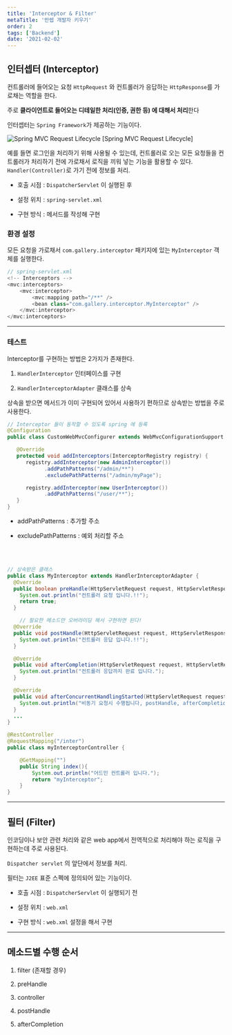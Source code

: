 ```yaml
---
title: 'Interceptor & Filter'
metaTitle: '만렙 개발자 키우기'
order: 2
tags: ['Backend']
date: '2021-02-02'
---
```


## 인터셉터 (Interceptor)

컨트롤러에 들어오는 요청 `HttpRequest` 와 컨트롤러가 응답하는 `HttpResponse`를 가로채는 역할을 한다.

주로 **클라이언트로 들어오는 디테일한 처리(인증, 권한 등) 에 대해서 처리**한다

인터셉터는 `Spring Framework`가 제공하는 기능이다.

![Spring MVC Request Lifecycle](https://img1.daumcdn.net/thumb/R1280x0/?scode=mtistory2&fname=http%3A%2F%2Fcfile24.uf.tistory.com%2Fimage%2F2564124C588F496C01B966)
[Spring MVC Request Lifecycle]

예를 들면 로그인을 처리하기 위해 사용될 수 있는데, 컨트롤러로 오는 모든 요청들을 컨트롤러가 처리하기 전에 가로채서 로직을 끼워 넣는 기능을 활용할 수 있다.
`Handler(Controller)`로 가기 전에 정보를 처리.

- 호출 시점 : `DispatcherServlet` 이 실행된 후

* 설정 위치 : `spring-servlet.xml`

- 구현 방식 : 메서드를 작성해 구현

### 환경 설정

모든 요청을 가로채서 `com.gallery.interceptor` 패키지에 있는 `MyInterceptor` 객체를 실행한다.

```java
// spring-servlet.xml
<!-- Interceptors -->
<mvc:interceptors>
    <mvc:interceptor>
        <mvc:mapping path="/**" />
        <bean class="com.gallery.interceptor.MyInterceptor" />
    </mvc:interceptor>
</mvc:interceptors>
```

---

### 테스트

Interceptor를 구현하는 방법은 2가지가 존재한다.

1. `HandlerInterceptor` 인터페이스를 구현

2. `HandlerInterceptorAdapter` 클래스를 상속

상속을 받으면 메서드가 이미 구현되어 있어서 사용하기 편하므로 상속받는 방법을 주로 사용한다.

```java
// Interceptor 들이 동작할 수 있도록 spring 에 등록
@Configuration
public class CustomWebMvcConfigurer extends WebMvcConfigurationSupport {

   @Override
   protected void addInterceptors(InterceptorRegistry registry) {
      registry.addInterceptor(new AdminInterceptor())
            .addPathPatterns("/admin/**")
            .excludePathPatterns("/admin/myPage");

      registry.addInterceptor(new UserInterceptor())
            .addPathPatterns("/user/**");
   }
}
```

- addPathPatterns : 추가할 주소

* excludePathPatterns : 예외 처리할 주소

<br/> <br/>

```java
// 상속받은 클래스
public class MyInterceptor extends HandlerInterceptorAdapter {
  @Override
  public boolean preHandle(HttpServletRequest request, HttpServletResponse response, Object handler) throws Exception {
    System.out.println("컨트롤러 요청 입니다.!!");
    return true;
  }

	// 필요한 메소드만 오버라이딩 해서 구현하면 된다!
  @Override
  public void postHandle(HttpServletRequest request, HttpServletResponse response, Object handler, ModelAndView modelAndView) throws Exception {
    System.out.println("컨트롤러 응답 입니다.!!");
  }

  @Override
  public void afterCompletion(HttpServletRequest request, HttpServletResponse response, Object handler, Exception ex) throws Exception {
    System.out.println("컨트롤러 응답까지 완료 입니다.");
  }

  @Override
  public void afterConcurrentHandlingStarted(HttpServletRequest request, HttpServletResponse response, Object handler) throws Exception {
    System.out.println("비동기 요청시 수행됩니다, postHandle, afterCompletion 수행 X");
  }
  ...
}
```

```java
@RestController
@RequestMapping("/inter")
public class myInterceptorController {

    @GetMapping("")
    public String index(){
        System.out.println("어드민 컨트롤러 입니다.");
        return "myInterceptor";
    }
}
```

---

## 필터 (Filter)

인코딩이나 보안 관련 처리와 같은 web app에서 전역적으로 처리해야 하는 로직을 구현하는데 주로 사용된다.

`Dispatcher servlet` 의 앞단에서 정보를 처리.

필터는 `J2EE` 표준 스펙에 정의되어 있는 기능이다.

- 호출 시점 : `DispatcherServlet` 이 실행되기 전

* 설정 위치 : `web.xml`

- 구현 방식 : `web.xml` 설정을 해서 구현

---

## 메소드별 수행 순서

1. filter (존재할 경우)

2. preHandle

3. controller

4. postHandle

5. afterCompletion